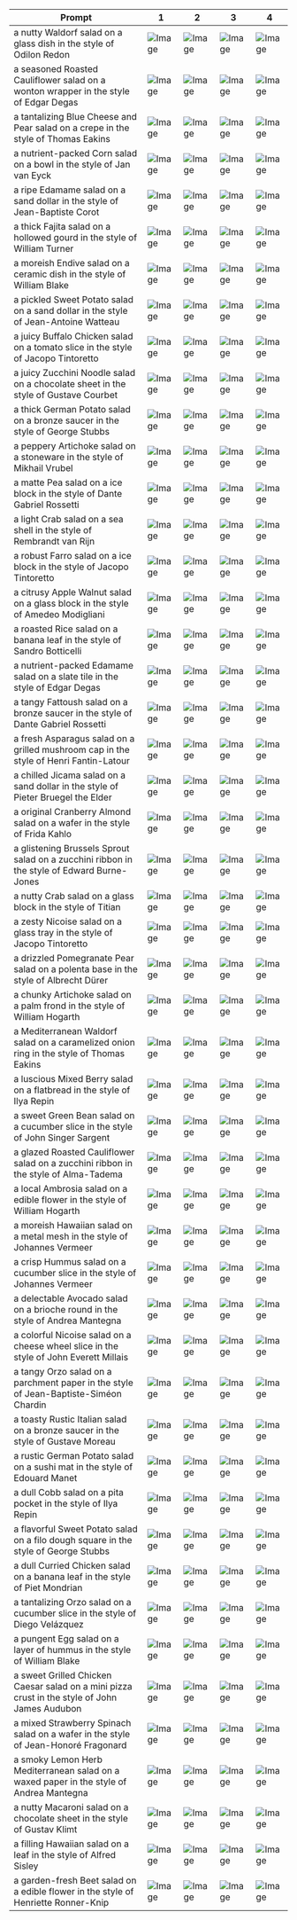 | Prompt | 1 | 2 | 3 | 4 |
|-|-|-|-|-|
| a nutty Waldorf salad on a glass dish in the style of Odilon Redon | ![Image](https://salad-benchmark-public-assets.s3.us-east-2.amazonaws.com/sdxl/585af60f-07bd-431c-bf74-1985eb006dfe-0.jpg) | ![Image](https://salad-benchmark-public-assets.s3.us-east-2.amazonaws.com/sdxl/585af60f-07bd-431c-bf74-1985eb006dfe-1.jpg) | ![Image](https://salad-benchmark-public-assets.s3.us-east-2.amazonaws.com/sdxl/585af60f-07bd-431c-bf74-1985eb006dfe-2.jpg) | ![Image](https://salad-benchmark-public-assets.s3.us-east-2.amazonaws.com/sdxl/585af60f-07bd-431c-bf74-1985eb006dfe-3.jpg) |
| a seasoned Roasted Cauliflower salad on a wonton wrapper in the style of Edgar Degas | ![Image](https://salad-benchmark-public-assets.s3.us-east-2.amazonaws.com/sdxl/e0ad05d4-ac45-4f94-a5dc-c68a11e21b92-0.jpg) | ![Image](https://salad-benchmark-public-assets.s3.us-east-2.amazonaws.com/sdxl/e0ad05d4-ac45-4f94-a5dc-c68a11e21b92-1.jpg) | ![Image](https://salad-benchmark-public-assets.s3.us-east-2.amazonaws.com/sdxl/e0ad05d4-ac45-4f94-a5dc-c68a11e21b92-2.jpg) | ![Image](https://salad-benchmark-public-assets.s3.us-east-2.amazonaws.com/sdxl/e0ad05d4-ac45-4f94-a5dc-c68a11e21b92-3.jpg) |
| a tantalizing Blue Cheese and Pear salad on a crepe in the style of Thomas Eakins | ![Image](https://salad-benchmark-public-assets.s3.us-east-2.amazonaws.com/sdxl/e0169745-8b73-4fb7-a0e2-4c401a914c51-0.jpg) | ![Image](https://salad-benchmark-public-assets.s3.us-east-2.amazonaws.com/sdxl/e0169745-8b73-4fb7-a0e2-4c401a914c51-1.jpg) | ![Image](https://salad-benchmark-public-assets.s3.us-east-2.amazonaws.com/sdxl/e0169745-8b73-4fb7-a0e2-4c401a914c51-2.jpg) | ![Image](https://salad-benchmark-public-assets.s3.us-east-2.amazonaws.com/sdxl/e0169745-8b73-4fb7-a0e2-4c401a914c51-3.jpg) |
| a nutrient-packed Corn salad on a bowl in the style of Jan van Eyck | ![Image](https://salad-benchmark-public-assets.s3.us-east-2.amazonaws.com/sdxl/7f5629ab-852f-45e9-acc6-be1650c9bc48-0.jpg) | ![Image](https://salad-benchmark-public-assets.s3.us-east-2.amazonaws.com/sdxl/7f5629ab-852f-45e9-acc6-be1650c9bc48-1.jpg) | ![Image](https://salad-benchmark-public-assets.s3.us-east-2.amazonaws.com/sdxl/7f5629ab-852f-45e9-acc6-be1650c9bc48-2.jpg) | ![Image](https://salad-benchmark-public-assets.s3.us-east-2.amazonaws.com/sdxl/7f5629ab-852f-45e9-acc6-be1650c9bc48-3.jpg) |
| a ripe Edamame salad on a sand dollar in the style of Jean-Baptiste Corot | ![Image](https://salad-benchmark-public-assets.s3.us-east-2.amazonaws.com/sdxl/f0091a7b-94bc-402b-a08b-d31e7cb32c30-0.jpg) | ![Image](https://salad-benchmark-public-assets.s3.us-east-2.amazonaws.com/sdxl/f0091a7b-94bc-402b-a08b-d31e7cb32c30-1.jpg) | ![Image](https://salad-benchmark-public-assets.s3.us-east-2.amazonaws.com/sdxl/f0091a7b-94bc-402b-a08b-d31e7cb32c30-2.jpg) | ![Image](https://salad-benchmark-public-assets.s3.us-east-2.amazonaws.com/sdxl/f0091a7b-94bc-402b-a08b-d31e7cb32c30-3.jpg) |
| a thick Fajita salad on a hollowed gourd in the style of William Turner | ![Image](https://salad-benchmark-public-assets.s3.us-east-2.amazonaws.com/sdxl/8ff44e08-752f-482b-bb66-de2e7a1bc51c-0.jpg) | ![Image](https://salad-benchmark-public-assets.s3.us-east-2.amazonaws.com/sdxl/8ff44e08-752f-482b-bb66-de2e7a1bc51c-1.jpg) | ![Image](https://salad-benchmark-public-assets.s3.us-east-2.amazonaws.com/sdxl/8ff44e08-752f-482b-bb66-de2e7a1bc51c-2.jpg) | ![Image](https://salad-benchmark-public-assets.s3.us-east-2.amazonaws.com/sdxl/8ff44e08-752f-482b-bb66-de2e7a1bc51c-3.jpg) |
| a moreish Endive salad on a ceramic dish in the style of William Blake | ![Image](https://salad-benchmark-public-assets.s3.us-east-2.amazonaws.com/sdxl/b5830084-f00b-47cf-b117-57cdf626790c-0.jpg) | ![Image](https://salad-benchmark-public-assets.s3.us-east-2.amazonaws.com/sdxl/b5830084-f00b-47cf-b117-57cdf626790c-1.jpg) | ![Image](https://salad-benchmark-public-assets.s3.us-east-2.amazonaws.com/sdxl/b5830084-f00b-47cf-b117-57cdf626790c-2.jpg) | ![Image](https://salad-benchmark-public-assets.s3.us-east-2.amazonaws.com/sdxl/b5830084-f00b-47cf-b117-57cdf626790c-3.jpg) |
| a pickled Sweet Potato salad on a sand dollar in the style of Jean-Antoine Watteau | ![Image](https://salad-benchmark-public-assets.s3.us-east-2.amazonaws.com/sdxl/0b5b6031-de23-4bc1-b69a-8f8e160e5ba6-0.jpg) | ![Image](https://salad-benchmark-public-assets.s3.us-east-2.amazonaws.com/sdxl/0b5b6031-de23-4bc1-b69a-8f8e160e5ba6-1.jpg) | ![Image](https://salad-benchmark-public-assets.s3.us-east-2.amazonaws.com/sdxl/0b5b6031-de23-4bc1-b69a-8f8e160e5ba6-2.jpg) | ![Image](https://salad-benchmark-public-assets.s3.us-east-2.amazonaws.com/sdxl/0b5b6031-de23-4bc1-b69a-8f8e160e5ba6-3.jpg) |
| a juicy Buffalo Chicken salad on a tomato slice in the style of Jacopo Tintoretto | ![Image](https://salad-benchmark-public-assets.s3.us-east-2.amazonaws.com/sdxl/67448c84-10a3-4032-9f9c-52aae612335f-0.jpg) | ![Image](https://salad-benchmark-public-assets.s3.us-east-2.amazonaws.com/sdxl/67448c84-10a3-4032-9f9c-52aae612335f-1.jpg) | ![Image](https://salad-benchmark-public-assets.s3.us-east-2.amazonaws.com/sdxl/67448c84-10a3-4032-9f9c-52aae612335f-2.jpg) | ![Image](https://salad-benchmark-public-assets.s3.us-east-2.amazonaws.com/sdxl/67448c84-10a3-4032-9f9c-52aae612335f-3.jpg) |
| a juicy Zucchini Noodle salad on a chocolate sheet in the style of Gustave Courbet | ![Image](https://salad-benchmark-public-assets.s3.us-east-2.amazonaws.com/sdxl/d024d679-2342-496d-86bc-af7661f5a88d-0.jpg) | ![Image](https://salad-benchmark-public-assets.s3.us-east-2.amazonaws.com/sdxl/d024d679-2342-496d-86bc-af7661f5a88d-1.jpg) | ![Image](https://salad-benchmark-public-assets.s3.us-east-2.amazonaws.com/sdxl/d024d679-2342-496d-86bc-af7661f5a88d-2.jpg) | ![Image](https://salad-benchmark-public-assets.s3.us-east-2.amazonaws.com/sdxl/d024d679-2342-496d-86bc-af7661f5a88d-3.jpg) |
| a thick German Potato salad on a bronze saucer in the style of George Stubbs | ![Image](https://salad-benchmark-public-assets.s3.us-east-2.amazonaws.com/sdxl/25001b8a-1d45-45ff-ab68-834fda25402e-0.jpg) | ![Image](https://salad-benchmark-public-assets.s3.us-east-2.amazonaws.com/sdxl/25001b8a-1d45-45ff-ab68-834fda25402e-1.jpg) | ![Image](https://salad-benchmark-public-assets.s3.us-east-2.amazonaws.com/sdxl/25001b8a-1d45-45ff-ab68-834fda25402e-2.jpg) | ![Image](https://salad-benchmark-public-assets.s3.us-east-2.amazonaws.com/sdxl/25001b8a-1d45-45ff-ab68-834fda25402e-3.jpg) |
| a peppery Artichoke salad on a stoneware in the style of Mikhail Vrubel | ![Image](https://salad-benchmark-public-assets.s3.us-east-2.amazonaws.com/sdxl/6fa40cf5-8f4b-49f5-9451-59477b6e180c-0.jpg) | ![Image](https://salad-benchmark-public-assets.s3.us-east-2.amazonaws.com/sdxl/6fa40cf5-8f4b-49f5-9451-59477b6e180c-1.jpg) | ![Image](https://salad-benchmark-public-assets.s3.us-east-2.amazonaws.com/sdxl/6fa40cf5-8f4b-49f5-9451-59477b6e180c-2.jpg) | ![Image](https://salad-benchmark-public-assets.s3.us-east-2.amazonaws.com/sdxl/6fa40cf5-8f4b-49f5-9451-59477b6e180c-3.jpg) |
| a matte Pea salad on a ice block in the style of Dante Gabriel Rossetti | ![Image](https://salad-benchmark-public-assets.s3.us-east-2.amazonaws.com/sdxl/d3c1ca0a-e565-4432-9675-7ff44b60b4e6-0.jpg) | ![Image](https://salad-benchmark-public-assets.s3.us-east-2.amazonaws.com/sdxl/d3c1ca0a-e565-4432-9675-7ff44b60b4e6-1.jpg) | ![Image](https://salad-benchmark-public-assets.s3.us-east-2.amazonaws.com/sdxl/d3c1ca0a-e565-4432-9675-7ff44b60b4e6-2.jpg) | ![Image](https://salad-benchmark-public-assets.s3.us-east-2.amazonaws.com/sdxl/d3c1ca0a-e565-4432-9675-7ff44b60b4e6-3.jpg) |
| a light Crab salad on a sea shell in the style of Rembrandt van Rijn | ![Image](https://salad-benchmark-public-assets.s3.us-east-2.amazonaws.com/sdxl/fa72fca5-cdec-4af5-95c5-1349f226ded8-0.jpg) | ![Image](https://salad-benchmark-public-assets.s3.us-east-2.amazonaws.com/sdxl/fa72fca5-cdec-4af5-95c5-1349f226ded8-1.jpg) | ![Image](https://salad-benchmark-public-assets.s3.us-east-2.amazonaws.com/sdxl/fa72fca5-cdec-4af5-95c5-1349f226ded8-2.jpg) | ![Image](https://salad-benchmark-public-assets.s3.us-east-2.amazonaws.com/sdxl/fa72fca5-cdec-4af5-95c5-1349f226ded8-3.jpg) |
| a robust Farro salad on a ice block in the style of Jacopo Tintoretto | ![Image](https://salad-benchmark-public-assets.s3.us-east-2.amazonaws.com/sdxl/c8215e36-f518-4ce6-9a06-ecb47e6b2d11-0.jpg) | ![Image](https://salad-benchmark-public-assets.s3.us-east-2.amazonaws.com/sdxl/c8215e36-f518-4ce6-9a06-ecb47e6b2d11-1.jpg) | ![Image](https://salad-benchmark-public-assets.s3.us-east-2.amazonaws.com/sdxl/c8215e36-f518-4ce6-9a06-ecb47e6b2d11-2.jpg) | ![Image](https://salad-benchmark-public-assets.s3.us-east-2.amazonaws.com/sdxl/c8215e36-f518-4ce6-9a06-ecb47e6b2d11-3.jpg) |
| a citrusy Apple Walnut salad on a glass block in the style of Amedeo Modigliani | ![Image](https://salad-benchmark-public-assets.s3.us-east-2.amazonaws.com/sdxl/610d64e5-84a5-4c04-a603-61e219bcc594-0.jpg) | ![Image](https://salad-benchmark-public-assets.s3.us-east-2.amazonaws.com/sdxl/610d64e5-84a5-4c04-a603-61e219bcc594-1.jpg) | ![Image](https://salad-benchmark-public-assets.s3.us-east-2.amazonaws.com/sdxl/610d64e5-84a5-4c04-a603-61e219bcc594-2.jpg) | ![Image](https://salad-benchmark-public-assets.s3.us-east-2.amazonaws.com/sdxl/610d64e5-84a5-4c04-a603-61e219bcc594-3.jpg) |
| a roasted Rice salad on a banana leaf in the style of Sandro Botticelli | ![Image](https://salad-benchmark-public-assets.s3.us-east-2.amazonaws.com/sdxl/f567140d-bf4d-4115-88c4-3ae8c9bb19e9-0.jpg) | ![Image](https://salad-benchmark-public-assets.s3.us-east-2.amazonaws.com/sdxl/f567140d-bf4d-4115-88c4-3ae8c9bb19e9-1.jpg) | ![Image](https://salad-benchmark-public-assets.s3.us-east-2.amazonaws.com/sdxl/f567140d-bf4d-4115-88c4-3ae8c9bb19e9-2.jpg) | ![Image](https://salad-benchmark-public-assets.s3.us-east-2.amazonaws.com/sdxl/f567140d-bf4d-4115-88c4-3ae8c9bb19e9-3.jpg) |
| a nutrient-packed Edamame salad on a slate tile in the style of Edgar Degas | ![Image](https://salad-benchmark-public-assets.s3.us-east-2.amazonaws.com/sdxl/e81a7529-d552-4268-9b0b-ed14ae16d64a-0.jpg) | ![Image](https://salad-benchmark-public-assets.s3.us-east-2.amazonaws.com/sdxl/e81a7529-d552-4268-9b0b-ed14ae16d64a-1.jpg) | ![Image](https://salad-benchmark-public-assets.s3.us-east-2.amazonaws.com/sdxl/e81a7529-d552-4268-9b0b-ed14ae16d64a-2.jpg) | ![Image](https://salad-benchmark-public-assets.s3.us-east-2.amazonaws.com/sdxl/e81a7529-d552-4268-9b0b-ed14ae16d64a-3.jpg) |
| a tangy Fattoush salad on a bronze saucer in the style of Dante Gabriel Rossetti | ![Image](https://salad-benchmark-public-assets.s3.us-east-2.amazonaws.com/sdxl/48cfbc70-9413-4659-97fa-b6f418455871-0.jpg) | ![Image](https://salad-benchmark-public-assets.s3.us-east-2.amazonaws.com/sdxl/48cfbc70-9413-4659-97fa-b6f418455871-1.jpg) | ![Image](https://salad-benchmark-public-assets.s3.us-east-2.amazonaws.com/sdxl/48cfbc70-9413-4659-97fa-b6f418455871-2.jpg) | ![Image](https://salad-benchmark-public-assets.s3.us-east-2.amazonaws.com/sdxl/48cfbc70-9413-4659-97fa-b6f418455871-3.jpg) |
| a fresh Asparagus salad on a grilled mushroom cap in the style of Henri Fantin-Latour | ![Image](https://salad-benchmark-public-assets.s3.us-east-2.amazonaws.com/sdxl/fd1900c1-8b49-4871-9c13-c093b618f0ba-0.jpg) | ![Image](https://salad-benchmark-public-assets.s3.us-east-2.amazonaws.com/sdxl/fd1900c1-8b49-4871-9c13-c093b618f0ba-1.jpg) | ![Image](https://salad-benchmark-public-assets.s3.us-east-2.amazonaws.com/sdxl/fd1900c1-8b49-4871-9c13-c093b618f0ba-2.jpg) | ![Image](https://salad-benchmark-public-assets.s3.us-east-2.amazonaws.com/sdxl/fd1900c1-8b49-4871-9c13-c093b618f0ba-3.jpg) |
| a chilled Jicama salad on a sand dollar in the style of Pieter Bruegel the Elder | ![Image](https://salad-benchmark-public-assets.s3.us-east-2.amazonaws.com/sdxl/9a348d80-49d8-42a5-8ec4-c08cf428447c-0.jpg) | ![Image](https://salad-benchmark-public-assets.s3.us-east-2.amazonaws.com/sdxl/9a348d80-49d8-42a5-8ec4-c08cf428447c-1.jpg) | ![Image](https://salad-benchmark-public-assets.s3.us-east-2.amazonaws.com/sdxl/9a348d80-49d8-42a5-8ec4-c08cf428447c-2.jpg) | ![Image](https://salad-benchmark-public-assets.s3.us-east-2.amazonaws.com/sdxl/9a348d80-49d8-42a5-8ec4-c08cf428447c-3.jpg) |
| a original Cranberry Almond salad on a wafer in the style of Frida Kahlo | ![Image](https://salad-benchmark-public-assets.s3.us-east-2.amazonaws.com/sdxl/1118ed2c-2974-45ea-9efa-2e7b1feb6d2c-0.jpg) | ![Image](https://salad-benchmark-public-assets.s3.us-east-2.amazonaws.com/sdxl/1118ed2c-2974-45ea-9efa-2e7b1feb6d2c-1.jpg) | ![Image](https://salad-benchmark-public-assets.s3.us-east-2.amazonaws.com/sdxl/1118ed2c-2974-45ea-9efa-2e7b1feb6d2c-2.jpg) | ![Image](https://salad-benchmark-public-assets.s3.us-east-2.amazonaws.com/sdxl/1118ed2c-2974-45ea-9efa-2e7b1feb6d2c-3.jpg) |
| a glistening Brussels Sprout salad on a zucchini ribbon in the style of Edward Burne-Jones | ![Image](https://salad-benchmark-public-assets.s3.us-east-2.amazonaws.com/sdxl/a03d2894-23e5-4631-aec7-3d92e4007451-0.jpg) | ![Image](https://salad-benchmark-public-assets.s3.us-east-2.amazonaws.com/sdxl/a03d2894-23e5-4631-aec7-3d92e4007451-1.jpg) | ![Image](https://salad-benchmark-public-assets.s3.us-east-2.amazonaws.com/sdxl/a03d2894-23e5-4631-aec7-3d92e4007451-2.jpg) | ![Image](https://salad-benchmark-public-assets.s3.us-east-2.amazonaws.com/sdxl/a03d2894-23e5-4631-aec7-3d92e4007451-3.jpg) |
| a nutty Crab salad on a glass block in the style of Titian | ![Image](https://salad-benchmark-public-assets.s3.us-east-2.amazonaws.com/sdxl/168c6620-af3d-4d7c-b1f4-30cdb6225076-0.jpg) | ![Image](https://salad-benchmark-public-assets.s3.us-east-2.amazonaws.com/sdxl/168c6620-af3d-4d7c-b1f4-30cdb6225076-1.jpg) | ![Image](https://salad-benchmark-public-assets.s3.us-east-2.amazonaws.com/sdxl/168c6620-af3d-4d7c-b1f4-30cdb6225076-2.jpg) | ![Image](https://salad-benchmark-public-assets.s3.us-east-2.amazonaws.com/sdxl/168c6620-af3d-4d7c-b1f4-30cdb6225076-3.jpg) |
| a zesty Nicoise salad on a glass tray in the style of Jacopo Tintoretto | ![Image](https://salad-benchmark-public-assets.s3.us-east-2.amazonaws.com/sdxl/db15caa0-a2b8-41d2-abde-f810ecf7078f-0.jpg) | ![Image](https://salad-benchmark-public-assets.s3.us-east-2.amazonaws.com/sdxl/db15caa0-a2b8-41d2-abde-f810ecf7078f-1.jpg) | ![Image](https://salad-benchmark-public-assets.s3.us-east-2.amazonaws.com/sdxl/db15caa0-a2b8-41d2-abde-f810ecf7078f-2.jpg) | ![Image](https://salad-benchmark-public-assets.s3.us-east-2.amazonaws.com/sdxl/db15caa0-a2b8-41d2-abde-f810ecf7078f-3.jpg) |
| a drizzled Pomegranate Pear salad on a polenta base in the style of Albrecht Dürer | ![Image](https://salad-benchmark-public-assets.s3.us-east-2.amazonaws.com/sdxl/e544f7bb-af9f-4902-a26c-562c404ee06a-0.jpg) | ![Image](https://salad-benchmark-public-assets.s3.us-east-2.amazonaws.com/sdxl/e544f7bb-af9f-4902-a26c-562c404ee06a-1.jpg) | ![Image](https://salad-benchmark-public-assets.s3.us-east-2.amazonaws.com/sdxl/e544f7bb-af9f-4902-a26c-562c404ee06a-2.jpg) | ![Image](https://salad-benchmark-public-assets.s3.us-east-2.amazonaws.com/sdxl/e544f7bb-af9f-4902-a26c-562c404ee06a-3.jpg) |
| a chunky Artichoke salad on a palm frond in the style of William Hogarth | ![Image](https://salad-benchmark-public-assets.s3.us-east-2.amazonaws.com/sdxl/b253c2c8-5606-4d34-9379-74b093f30cd8-0.jpg) | ![Image](https://salad-benchmark-public-assets.s3.us-east-2.amazonaws.com/sdxl/b253c2c8-5606-4d34-9379-74b093f30cd8-1.jpg) | ![Image](https://salad-benchmark-public-assets.s3.us-east-2.amazonaws.com/sdxl/b253c2c8-5606-4d34-9379-74b093f30cd8-2.jpg) | ![Image](https://salad-benchmark-public-assets.s3.us-east-2.amazonaws.com/sdxl/b253c2c8-5606-4d34-9379-74b093f30cd8-3.jpg) |
| a Mediterranean Waldorf salad on a caramelized onion ring in the style of Thomas Eakins | ![Image](https://salad-benchmark-public-assets.s3.us-east-2.amazonaws.com/sdxl/ce294e1a-329e-47c2-bd1b-82aef74c5bcb-0.jpg) | ![Image](https://salad-benchmark-public-assets.s3.us-east-2.amazonaws.com/sdxl/ce294e1a-329e-47c2-bd1b-82aef74c5bcb-1.jpg) | ![Image](https://salad-benchmark-public-assets.s3.us-east-2.amazonaws.com/sdxl/ce294e1a-329e-47c2-bd1b-82aef74c5bcb-2.jpg) | ![Image](https://salad-benchmark-public-assets.s3.us-east-2.amazonaws.com/sdxl/ce294e1a-329e-47c2-bd1b-82aef74c5bcb-3.jpg) |
| a luscious Mixed Berry salad on a flatbread in the style of Ilya Repin | ![Image](https://salad-benchmark-public-assets.s3.us-east-2.amazonaws.com/sdxl/4a0cd5ee-28fe-44ab-9645-7b229b62a40c-0.jpg) | ![Image](https://salad-benchmark-public-assets.s3.us-east-2.amazonaws.com/sdxl/4a0cd5ee-28fe-44ab-9645-7b229b62a40c-1.jpg) | ![Image](https://salad-benchmark-public-assets.s3.us-east-2.amazonaws.com/sdxl/4a0cd5ee-28fe-44ab-9645-7b229b62a40c-2.jpg) | ![Image](https://salad-benchmark-public-assets.s3.us-east-2.amazonaws.com/sdxl/4a0cd5ee-28fe-44ab-9645-7b229b62a40c-3.jpg) |
| a sweet Green Bean salad on a cucumber slice in the style of John Singer Sargent | ![Image](https://salad-benchmark-public-assets.s3.us-east-2.amazonaws.com/sdxl/0709e40b-3248-43f0-a74b-b0e916e4ee1f-0.jpg) | ![Image](https://salad-benchmark-public-assets.s3.us-east-2.amazonaws.com/sdxl/0709e40b-3248-43f0-a74b-b0e916e4ee1f-1.jpg) | ![Image](https://salad-benchmark-public-assets.s3.us-east-2.amazonaws.com/sdxl/0709e40b-3248-43f0-a74b-b0e916e4ee1f-2.jpg) | ![Image](https://salad-benchmark-public-assets.s3.us-east-2.amazonaws.com/sdxl/0709e40b-3248-43f0-a74b-b0e916e4ee1f-3.jpg) |
| a glazed Roasted Cauliflower salad on a zucchini ribbon in the style of Alma-Tadema | ![Image](https://salad-benchmark-public-assets.s3.us-east-2.amazonaws.com/sdxl/21917b98-69c3-4f67-a83b-f7f8e39a87e0-0.jpg) | ![Image](https://salad-benchmark-public-assets.s3.us-east-2.amazonaws.com/sdxl/21917b98-69c3-4f67-a83b-f7f8e39a87e0-1.jpg) | ![Image](https://salad-benchmark-public-assets.s3.us-east-2.amazonaws.com/sdxl/21917b98-69c3-4f67-a83b-f7f8e39a87e0-2.jpg) | ![Image](https://salad-benchmark-public-assets.s3.us-east-2.amazonaws.com/sdxl/21917b98-69c3-4f67-a83b-f7f8e39a87e0-3.jpg) |
| a local Ambrosia salad on a edible flower in the style of William Hogarth | ![Image](https://salad-benchmark-public-assets.s3.us-east-2.amazonaws.com/sdxl/7282b160-e81b-4475-b418-b8bad5e20ee5-0.jpg) | ![Image](https://salad-benchmark-public-assets.s3.us-east-2.amazonaws.com/sdxl/7282b160-e81b-4475-b418-b8bad5e20ee5-1.jpg) | ![Image](https://salad-benchmark-public-assets.s3.us-east-2.amazonaws.com/sdxl/7282b160-e81b-4475-b418-b8bad5e20ee5-2.jpg) | ![Image](https://salad-benchmark-public-assets.s3.us-east-2.amazonaws.com/sdxl/7282b160-e81b-4475-b418-b8bad5e20ee5-3.jpg) |
| a moreish Hawaiian salad on a metal mesh in the style of Johannes Vermeer | ![Image](https://salad-benchmark-public-assets.s3.us-east-2.amazonaws.com/sdxl/de88e79a-adf3-4bdd-917d-adf4dc23bf7f-0.jpg) | ![Image](https://salad-benchmark-public-assets.s3.us-east-2.amazonaws.com/sdxl/de88e79a-adf3-4bdd-917d-adf4dc23bf7f-1.jpg) | ![Image](https://salad-benchmark-public-assets.s3.us-east-2.amazonaws.com/sdxl/de88e79a-adf3-4bdd-917d-adf4dc23bf7f-2.jpg) | ![Image](https://salad-benchmark-public-assets.s3.us-east-2.amazonaws.com/sdxl/de88e79a-adf3-4bdd-917d-adf4dc23bf7f-3.jpg) |
| a crisp Hummus salad on a cucumber slice in the style of Johannes Vermeer | ![Image](https://salad-benchmark-public-assets.s3.us-east-2.amazonaws.com/sdxl/3eb29fc3-a243-41c0-81f0-cc45d6d1b42a-0.jpg) | ![Image](https://salad-benchmark-public-assets.s3.us-east-2.amazonaws.com/sdxl/3eb29fc3-a243-41c0-81f0-cc45d6d1b42a-1.jpg) | ![Image](https://salad-benchmark-public-assets.s3.us-east-2.amazonaws.com/sdxl/3eb29fc3-a243-41c0-81f0-cc45d6d1b42a-2.jpg) | ![Image](https://salad-benchmark-public-assets.s3.us-east-2.amazonaws.com/sdxl/3eb29fc3-a243-41c0-81f0-cc45d6d1b42a-3.jpg) |
| a delectable Avocado salad on a brioche round in the style of Andrea Mantegna | ![Image](https://salad-benchmark-public-assets.s3.us-east-2.amazonaws.com/sdxl/76ef126d-70f3-40ca-9a80-62f35e2e7ea1-0.jpg) | ![Image](https://salad-benchmark-public-assets.s3.us-east-2.amazonaws.com/sdxl/76ef126d-70f3-40ca-9a80-62f35e2e7ea1-1.jpg) | ![Image](https://salad-benchmark-public-assets.s3.us-east-2.amazonaws.com/sdxl/76ef126d-70f3-40ca-9a80-62f35e2e7ea1-2.jpg) | ![Image](https://salad-benchmark-public-assets.s3.us-east-2.amazonaws.com/sdxl/76ef126d-70f3-40ca-9a80-62f35e2e7ea1-3.jpg) |
| a colorful Nicoise salad on a cheese wheel slice in the style of John Everett Millais | ![Image](https://salad-benchmark-public-assets.s3.us-east-2.amazonaws.com/sdxl/ff65a6a9-a4ec-4123-ad5a-fcec673ef191-0.jpg) | ![Image](https://salad-benchmark-public-assets.s3.us-east-2.amazonaws.com/sdxl/ff65a6a9-a4ec-4123-ad5a-fcec673ef191-1.jpg) | ![Image](https://salad-benchmark-public-assets.s3.us-east-2.amazonaws.com/sdxl/ff65a6a9-a4ec-4123-ad5a-fcec673ef191-2.jpg) | ![Image](https://salad-benchmark-public-assets.s3.us-east-2.amazonaws.com/sdxl/ff65a6a9-a4ec-4123-ad5a-fcec673ef191-3.jpg) |
| a tangy Orzo salad on a parchment paper in the style of Jean-Baptiste-Siméon Chardin | ![Image](https://salad-benchmark-public-assets.s3.us-east-2.amazonaws.com/sdxl/79fbea02-7ed1-4ac0-a275-5ab73979c252-0.jpg) | ![Image](https://salad-benchmark-public-assets.s3.us-east-2.amazonaws.com/sdxl/79fbea02-7ed1-4ac0-a275-5ab73979c252-1.jpg) | ![Image](https://salad-benchmark-public-assets.s3.us-east-2.amazonaws.com/sdxl/79fbea02-7ed1-4ac0-a275-5ab73979c252-2.jpg) | ![Image](https://salad-benchmark-public-assets.s3.us-east-2.amazonaws.com/sdxl/79fbea02-7ed1-4ac0-a275-5ab73979c252-3.jpg) |
| a toasty Rustic Italian salad on a bronze saucer in the style of Gustave Moreau | ![Image](https://salad-benchmark-public-assets.s3.us-east-2.amazonaws.com/sdxl/4f13c48e-a0ec-4b92-a167-aae8d035e4f9-0.jpg) | ![Image](https://salad-benchmark-public-assets.s3.us-east-2.amazonaws.com/sdxl/4f13c48e-a0ec-4b92-a167-aae8d035e4f9-1.jpg) | ![Image](https://salad-benchmark-public-assets.s3.us-east-2.amazonaws.com/sdxl/4f13c48e-a0ec-4b92-a167-aae8d035e4f9-2.jpg) | ![Image](https://salad-benchmark-public-assets.s3.us-east-2.amazonaws.com/sdxl/4f13c48e-a0ec-4b92-a167-aae8d035e4f9-3.jpg) |
| a rustic German Potato salad on a sushi mat in the style of Edouard Manet | ![Image](https://salad-benchmark-public-assets.s3.us-east-2.amazonaws.com/sdxl/be11e462-0863-4498-a4ca-9ef35e8aa5c2-0.jpg) | ![Image](https://salad-benchmark-public-assets.s3.us-east-2.amazonaws.com/sdxl/be11e462-0863-4498-a4ca-9ef35e8aa5c2-1.jpg) | ![Image](https://salad-benchmark-public-assets.s3.us-east-2.amazonaws.com/sdxl/be11e462-0863-4498-a4ca-9ef35e8aa5c2-2.jpg) | ![Image](https://salad-benchmark-public-assets.s3.us-east-2.amazonaws.com/sdxl/be11e462-0863-4498-a4ca-9ef35e8aa5c2-3.jpg) |
| a dull Cobb salad on a pita pocket in the style of Ilya Repin | ![Image](https://salad-benchmark-public-assets.s3.us-east-2.amazonaws.com/sdxl/9d2c6841-84d6-42c5-be84-224c668c465a-0.jpg) | ![Image](https://salad-benchmark-public-assets.s3.us-east-2.amazonaws.com/sdxl/9d2c6841-84d6-42c5-be84-224c668c465a-1.jpg) | ![Image](https://salad-benchmark-public-assets.s3.us-east-2.amazonaws.com/sdxl/9d2c6841-84d6-42c5-be84-224c668c465a-2.jpg) | ![Image](https://salad-benchmark-public-assets.s3.us-east-2.amazonaws.com/sdxl/9d2c6841-84d6-42c5-be84-224c668c465a-3.jpg) |
| a flavorful Sweet Potato salad on a filo dough square in the style of George Stubbs | ![Image](https://salad-benchmark-public-assets.s3.us-east-2.amazonaws.com/sdxl/2cc62e38-d605-488d-a6fa-f67b7a4a0a2b-0.jpg) | ![Image](https://salad-benchmark-public-assets.s3.us-east-2.amazonaws.com/sdxl/2cc62e38-d605-488d-a6fa-f67b7a4a0a2b-1.jpg) | ![Image](https://salad-benchmark-public-assets.s3.us-east-2.amazonaws.com/sdxl/2cc62e38-d605-488d-a6fa-f67b7a4a0a2b-2.jpg) | ![Image](https://salad-benchmark-public-assets.s3.us-east-2.amazonaws.com/sdxl/2cc62e38-d605-488d-a6fa-f67b7a4a0a2b-3.jpg) |
| a dull Curried Chicken salad on a banana leaf in the style of Piet Mondrian | ![Image](https://salad-benchmark-public-assets.s3.us-east-2.amazonaws.com/sdxl/cab1c9ff-fa97-468f-a7d6-f331be046821-0.jpg) | ![Image](https://salad-benchmark-public-assets.s3.us-east-2.amazonaws.com/sdxl/cab1c9ff-fa97-468f-a7d6-f331be046821-1.jpg) | ![Image](https://salad-benchmark-public-assets.s3.us-east-2.amazonaws.com/sdxl/cab1c9ff-fa97-468f-a7d6-f331be046821-2.jpg) | ![Image](https://salad-benchmark-public-assets.s3.us-east-2.amazonaws.com/sdxl/cab1c9ff-fa97-468f-a7d6-f331be046821-3.jpg) |
| a tantalizing Orzo salad on a cucumber slice in the style of Diego Velázquez | ![Image](https://salad-benchmark-public-assets.s3.us-east-2.amazonaws.com/sdxl/de679445-8c14-4362-8465-d86beaa64eba-0.jpg) | ![Image](https://salad-benchmark-public-assets.s3.us-east-2.amazonaws.com/sdxl/de679445-8c14-4362-8465-d86beaa64eba-1.jpg) | ![Image](https://salad-benchmark-public-assets.s3.us-east-2.amazonaws.com/sdxl/de679445-8c14-4362-8465-d86beaa64eba-2.jpg) | ![Image](https://salad-benchmark-public-assets.s3.us-east-2.amazonaws.com/sdxl/de679445-8c14-4362-8465-d86beaa64eba-3.jpg) |
| a pungent Egg salad on a layer of hummus in the style of William Blake | ![Image](https://salad-benchmark-public-assets.s3.us-east-2.amazonaws.com/sdxl/4b2195d7-9363-4c21-b5b5-e2e7ea8625b5-0.jpg) | ![Image](https://salad-benchmark-public-assets.s3.us-east-2.amazonaws.com/sdxl/4b2195d7-9363-4c21-b5b5-e2e7ea8625b5-1.jpg) | ![Image](https://salad-benchmark-public-assets.s3.us-east-2.amazonaws.com/sdxl/4b2195d7-9363-4c21-b5b5-e2e7ea8625b5-2.jpg) | ![Image](https://salad-benchmark-public-assets.s3.us-east-2.amazonaws.com/sdxl/4b2195d7-9363-4c21-b5b5-e2e7ea8625b5-3.jpg) |
| a sweet Grilled Chicken Caesar salad on a mini pizza crust in the style of John James Audubon | ![Image](https://salad-benchmark-public-assets.s3.us-east-2.amazonaws.com/sdxl/c41ad9e9-8cb4-46d7-bc6a-f835bfe45868-0.jpg) | ![Image](https://salad-benchmark-public-assets.s3.us-east-2.amazonaws.com/sdxl/c41ad9e9-8cb4-46d7-bc6a-f835bfe45868-1.jpg) | ![Image](https://salad-benchmark-public-assets.s3.us-east-2.amazonaws.com/sdxl/c41ad9e9-8cb4-46d7-bc6a-f835bfe45868-2.jpg) | ![Image](https://salad-benchmark-public-assets.s3.us-east-2.amazonaws.com/sdxl/c41ad9e9-8cb4-46d7-bc6a-f835bfe45868-3.jpg) |
| a mixed Strawberry Spinach salad on a wafer in the style of Jean-Honoré Fragonard | ![Image](https://salad-benchmark-public-assets.s3.us-east-2.amazonaws.com/sdxl/9f1a2d02-f565-4828-a904-fdbeeca51e31-0.jpg) | ![Image](https://salad-benchmark-public-assets.s3.us-east-2.amazonaws.com/sdxl/9f1a2d02-f565-4828-a904-fdbeeca51e31-1.jpg) | ![Image](https://salad-benchmark-public-assets.s3.us-east-2.amazonaws.com/sdxl/9f1a2d02-f565-4828-a904-fdbeeca51e31-2.jpg) | ![Image](https://salad-benchmark-public-assets.s3.us-east-2.amazonaws.com/sdxl/9f1a2d02-f565-4828-a904-fdbeeca51e31-3.jpg) |
| a smoky Lemon Herb Mediterranean salad on a waxed paper in the style of Andrea Mantegna | ![Image](https://salad-benchmark-public-assets.s3.us-east-2.amazonaws.com/sdxl/b7a9b36c-cb4d-4abb-aa19-78f8f87b098d-0.jpg) | ![Image](https://salad-benchmark-public-assets.s3.us-east-2.amazonaws.com/sdxl/b7a9b36c-cb4d-4abb-aa19-78f8f87b098d-1.jpg) | ![Image](https://salad-benchmark-public-assets.s3.us-east-2.amazonaws.com/sdxl/b7a9b36c-cb4d-4abb-aa19-78f8f87b098d-2.jpg) | ![Image](https://salad-benchmark-public-assets.s3.us-east-2.amazonaws.com/sdxl/b7a9b36c-cb4d-4abb-aa19-78f8f87b098d-3.jpg) |
| a nutty Macaroni salad on a chocolate sheet in the style of Gustav Klimt | ![Image](https://salad-benchmark-public-assets.s3.us-east-2.amazonaws.com/sdxl/50daa310-77e0-4f9d-b44e-d6ac89856013-0.jpg) | ![Image](https://salad-benchmark-public-assets.s3.us-east-2.amazonaws.com/sdxl/50daa310-77e0-4f9d-b44e-d6ac89856013-1.jpg) | ![Image](https://salad-benchmark-public-assets.s3.us-east-2.amazonaws.com/sdxl/50daa310-77e0-4f9d-b44e-d6ac89856013-2.jpg) | ![Image](https://salad-benchmark-public-assets.s3.us-east-2.amazonaws.com/sdxl/50daa310-77e0-4f9d-b44e-d6ac89856013-3.jpg) |
| a filling Hawaiian salad on a leaf in the style of Alfred Sisley | ![Image](https://salad-benchmark-public-assets.s3.us-east-2.amazonaws.com/sdxl/0d809dc3-6f17-46b3-862a-9666fba92cf3-0.jpg) | ![Image](https://salad-benchmark-public-assets.s3.us-east-2.amazonaws.com/sdxl/0d809dc3-6f17-46b3-862a-9666fba92cf3-1.jpg) | ![Image](https://salad-benchmark-public-assets.s3.us-east-2.amazonaws.com/sdxl/0d809dc3-6f17-46b3-862a-9666fba92cf3-2.jpg) | ![Image](https://salad-benchmark-public-assets.s3.us-east-2.amazonaws.com/sdxl/0d809dc3-6f17-46b3-862a-9666fba92cf3-3.jpg) |
| a garden-fresh Beet salad on a edible flower in the style of Henriette Ronner-Knip | ![Image](https://salad-benchmark-public-assets.s3.us-east-2.amazonaws.com/sdxl/35ff7765-4443-4ae3-8d07-bad7fc21d389-0.jpg) | ![Image](https://salad-benchmark-public-assets.s3.us-east-2.amazonaws.com/sdxl/35ff7765-4443-4ae3-8d07-bad7fc21d389-1.jpg) | ![Image](https://salad-benchmark-public-assets.s3.us-east-2.amazonaws.com/sdxl/35ff7765-4443-4ae3-8d07-bad7fc21d389-2.jpg) | ![Image](https://salad-benchmark-public-assets.s3.us-east-2.amazonaws.com/sdxl/35ff7765-4443-4ae3-8d07-bad7fc21d389-3.jpg) |
